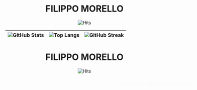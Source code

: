 
<div align="center">
  <h1>FILIPPO MORELLO</h1>
  <img src="https://hits.seeyoufarm.com/api/count/incr/badge.svg?url=github.com/Il-Moro&count_bg=%2379C83D&title_bg=%23555555&icon=github.svg&icon_color=%23E7E7E7&title=visits&edge_flat=false" alt="Hits">
</div>


| ![GitHub Stats](https://github-readme-stats.vercel.app/api?username=Il-Moro&show_icons=true&theme=radical) | ![Top Langs](https://github-readme-stats.vercel.app/api/top-langs/?username=Il-Moro&layout=compact&theme=radical) | ![GitHub Streak](https://github-readme-streak-stats.herokuapp.com/?user=Il-moro&theme=radical) |
| --- | --- | --- |

<div align="center">
  <h1>FILIPPO MORELLO</h1>
  <img src="https://hits.seeyoufarm.com/api/count/incr/badge.svg?url=github.com/Il-Moro&count_bg=%2379C83D&title_bg=%23555555&icon=github.svg&icon_color=%23E7E7E7&title=visits&edge_flat=false" alt="Hits">
  <p style="font-size: 20px; font-weight: bold;">
    <span class="animate-text">Down to the Rabbit Hole</span>
  </p>
</div>

<style>
@keyframes fadeInOut {
  0%, 100% {
    opacity: 0;
    transform: translateX(100%);
  }
  50% {
    opacity: 1;
    transform: translateX(0%);
  }
}

.animate-text {
  display: inline-block;
  color: green;
  animation: fadeInOut 3s infinite;
}
</style>

